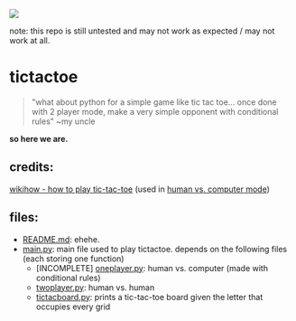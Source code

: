 ![](https://progress-bar.dev/95/?title=completed)

note: this repo is still untested and may not work as expected / may not work at all.

# tictactoe
> "what about python for a simple game like tic tac toe... once done with 2 player mode, make a very simple opponent with conditional rules" ~my uncle

**so here we are.**

## credits:
[wikihow - how to play tic-tac-toe](https://www.wikihow.com/Play-Tic-Tac-Toe) (used in [human vs. computer mode](https://github.com/shuu-wasseo/tictactoe/blob/main/oneplayer.py))

## files:
- [README.md](https://github.com/shuu-wasseo/tictactoe/blob/main/README.md): ehehe.
- [main.py](https://github.com/shuu-wasseo/tictactoe/blob/main/main.py): main file used to play tictactoe. depends on the following files (each storing one function)
    - [INCOMPLETE] [oneplayer.py](https://github.com/shuu-wasseo/tictactoe/blob/main/functions/oneplayer.py): human vs. computer (made with conditional rules)
    - [twoplayer.py](https://github.com/shuu-wasseo/tictactoe/blob/main/functions/twoplayer.py): human vs. human
    - [tictacboard.py](https://github.com/shuu-wasseo/tictactoe/blob/main/functions/tictacboard.py): prints a tic-tac-toe board given the letter that occupies every grid

